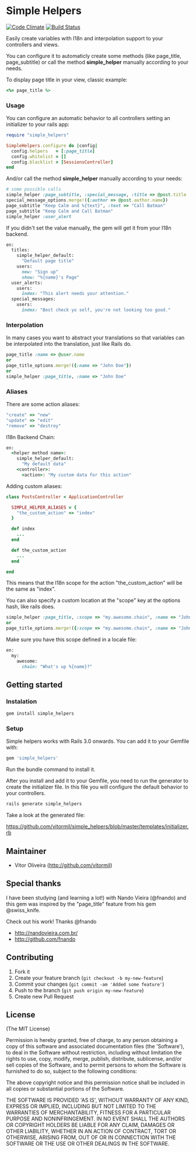 # Simple Helpers
[![Code Climate](https://codeclimate.com/badge.png)](https://codeclimate.com/github/vitormil/simple_helpers)
[![Build Status](https://secure.travis-ci.org/vitormil/simple_helpers.png)](http://travis-ci.org/vitormil/simple_helpers)

Easily create variables with I18n and interpolation support to your controllers and views.

You can configure it to automaticly create some methods (like page_title, page_subtitle) or call the method **simple_helper** manually according to your needs.

To display page title in your view, classic example:

```ruby
<%= page_title %>
```

### Usage

You can configure an automatic behavior to all controllers setting an initializer to your rails app:

```ruby
require "simple_helpers"

SimpleHelpers.configure do |config|
  config.helpers   = [:page_title]
  config.whitelist = []
  config.blacklist = [SessionsController]
end
```

And/or call the method **simple_helper** manually according to your needs:

```ruby
# some possible calls
simple_helper :page_subtitle, :special_message, :title => @post.title
special_message_options.merge!({:author => @post.author.name})
page_subtitle "Keep Calm and %{text}", :text => "Call Batman"
page_subtitle "Keep Calm and Call Batman"
simple_helper :user_alert
```

If you didn't set the value manually, the gem will get it from your I18n backend.

```ruby
en:
  titles:
    simple_helper_default:
      "Default page title"
    users:
      new: "Sign up"
      show: "%{name}'s Page"
  user_alerts:
    users:
      index: "This alert needs your attention."
  special_messages:
    users:
      index: "Best check yo self, you're not looking too good."
```

### Interpolation

In many cases you want to abstract your translations so that variables can be interpolated into the translation, just like Rails do.

```ruby
page_title :name => @user.name
or
page_title_options.merge!({:name => "John Doe"})
or
simple_helper :page_title, :name => "John Doe"
```

### Aliases

There are some action aliases:

```ruby
"create" => "new"
"update" => "edit"
"remove" => "destroy"
```

I18n Backend Chain:

```ruby
en:
  <helper method name>:
    simple_helper_default:
      "My default data"
    <controller>:
      <action>: "My custom data for this action"
```

Adding custom aliases:

```ruby
class PostsController < ApplicationController

  SIMPLE_HELPER_ALIASES = {
    "the_custom_action" => "index"
  }

  def index
    ...
  end

  def the_custom_action
    ...
  end

end
```

This means that the I18n scope for the action "the_custom_action" will be the same as "index".

You can also specify a custom location at the "scope" key at the options hash, like rails does.

```ruby
simple_helper :page_title, :scope => "my.awesome.chain", :name => "John"
or
page_title_options.merge!({:scope => "my.awesome.chain", :name => "John"})
```

Make sure you have this scope defined in a locale file:

```ruby
en:
  my:
    awesome:
      chain: "What's up %{name}?"
```

## Getting started

### Instalation

```ruby
gem install simple_helpers
```

### Setup

Simple helpers works with Rails 3.0 onwards. You can add it to your Gemfile with:

```ruby
gem 'simple_helpers'
```

Run the bundle command to install it.

After you install and add it to your Gemfile, you need to run the generator to create the initializer file. In this file you will configure the default behavior to your controllers.

```ruby
rails generate simple_helpers
```

Take a look at the generated file:

https://github.com/vitormil/simple_helpers/blob/master/templates/initializer.rb

## Maintainer

* Vitor Oliveira (<http://github.com/vitormil>)

## Special thanks

I have been studying (and learning a lot!) with Nando Vieira (@fnando) and this gem was inspired by the "page_title" feature from his gem @swiss_knife.

Check out his work! Thanks @fnando
- http://nandovieira.com.br/
- http://github.com/fnando

## Contributing

1. Fork it
2. Create your feature branch (`git checkout -b my-new-feature`)
3. Commit your changes (`git commit -am 'Added some feature'`)
4. Push to the branch (`git push origin my-new-feature`)
5. Create new Pull Request

## License

(The MIT License)

Permission is hereby granted, free of charge, to any person obtaining
a copy of this software and associated documentation files (the
'Software'), to deal in the Software without restriction, including
without limitation the rights to use, copy, modify, merge, publish,
distribute, sublicense, and/or sell copies of the Software, and to
permit persons to whom the Software is furnished to do so, subject to
the following conditions:

The above copyright notice and this permission notice shall be
included in all copies or substantial portions of the Software.

THE SOFTWARE IS PROVIDED 'AS IS', WITHOUT WARRANTY OF ANY KIND,
EXPRESS OR IMPLIED, INCLUDING BUT NOT LIMITED TO THE WARRANTIES OF
MERCHANTABILITY, FITNESS FOR A PARTICULAR PURPOSE AND NONINFRINGEMENT.
IN NO EVENT SHALL THE AUTHORS OR COPYRIGHT HOLDERS BE LIABLE FOR ANY
CLAIM, DAMAGES OR OTHER LIABILITY, WHETHER IN AN ACTION OF CONTRACT,
TORT OR OTHERWISE, ARISING FROM, OUT OF OR IN CONNECTION WITH THE
SOFTWARE OR THE USE OR OTHER DEALINGS IN THE SOFTWARE.
